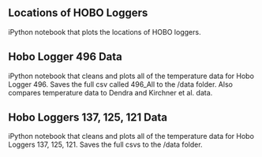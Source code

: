 ## Locations of HOBO Loggers
iPython notebook that plots the locations of HOBO loggers.

## Hobo Logger 496 Data
iPython notebook that cleans and plots all of the temperature data for Hobo Logger 496. Saves the full csv called 496_All to the /data folder. Also compares temperature data to Dendra and Kirchner et al. data.

## Hobo Loggers 137, 125, 121 Data
iPython notebook that cleans and plots all of the temperature data for Hobo Loggers 137, 125, 121. Saves the full csvs to the /data folder.
